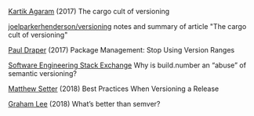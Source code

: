 
[Kartik Agaram](http://akkartik.name/post/versioning)
(2017) The cargo cult of versioning

[joelparkerhenderson/versioning](https://github.com/joelparkerhenderson/versioning)
notes and summary of article "The cargo cult of versioning"

[Paul Draper](https://www.lucidchart.com/techblog/2017/03/15/package-management-stop-using-version-ranges/)
(2017) Package Management: Stop Using Version Ranges

[Software Engineering Stack Exchange](https://softwareengineering.stackexchange.com/questions/253306/why-is-build-number-an-abuse-of-semantic-versioning)
Why is build.number an “abuse” of semantic versioning?

[Matthew Setter](https://blog.codeship.com/best-practices-when-versioning-a-release/)
(2018) Best Practices When Versioning a Release

[Graham Lee](https://www.sicpers.info/2018/04/whats-better-than-semver/)
(2018) What’s better than semver?
